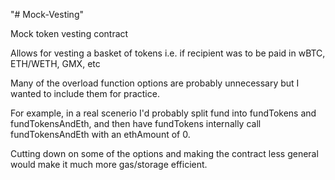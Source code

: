 "# Mock-Vesting" 

Mock token vesting contract

Allows for vesting a basket of tokens i.e. if recipient was to be paid in
wBTC, ETH/WETH, GMX, etc

Many of the overload function options are probably unnecessary but I wanted to include them for practice. 

For example, in a real scenerio I'd probably split fund into fundTokens and 
fundTokensAndEth, and then have fundTokens internally call fundTokensAndEth with an ethAmount of 0. 

Cutting down on some of the options and making the contract less general would
make it much more gas/storage efficient.